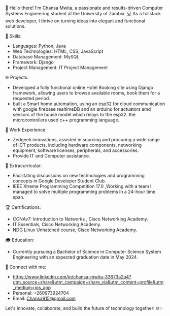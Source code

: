 👋 Hello there! I'm Chansa Mwita, a passionate and results-driven Computer Systems Engineering student at the University of Zambia. 💻 As a fullstack web developer, I thrive on turning ideas into elegant and functional solutions.

🚀 Skills:
- Languages: Python, Java
- Web Technologies: HTML, CSS, JavaScript
- Database Management: MySQL
- Framework: Django
- Project Management: IT Project Management

🌐 Projects:
- Developed a fully functional online Hotel Booking site using Django framework, allowing users to browse available rooms, book them for a requested period.
- built a Smart home automation, using an esp32 for cloud communication with google firebase realtimeDB and an arduino for actuators amd sensors of the house model which relays to the esp32. the microcontrollers used c++ programming language.


🤝 Work Experience:
- Zedgeek innovations, assisted in sourcing and procuring a wide range of ICT products, including hardware components, networking equipment, software licenses, peripherals, and accessories.
- Provide IT and Computer assistance.

🚀 Extracurricular:
- Facilitating discussions on new technologies and programming concepts in Google Developer Student Club.
- IEEE Xtreme Programming Competition 17.0 ,Working with a team I managed  to solve multiple programming problems in a 24-hour time span.

🏆 Certifications:
- CCNAv7: Introduction to Networks , Cisco Networking Academy.
- IT Essentials, Cisco Networking Academy.
- NDG Linux Unhatched course, Cisco Networking Academy.


🎓 Education:
- Currently pursuing a Bachelor of Science in Computer Science System Engineering with an expected graduation date in May 2024.

🔗 Connect with me:
- https://www.linkedin.com/in/chansa-mwita-33673a2a4?utm_source=share&utm_campaign=share_via&utm_content=profile&utm_medium=ios_app
- Personal: +260973924704
- Email: Chansa915@gmail.com

Let's innovate, collaborate, and build the future of technology together! 🌐✨

